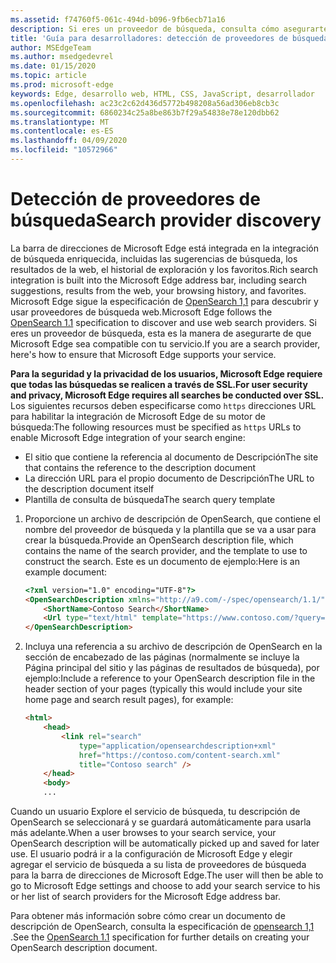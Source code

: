 ```yaml
---
ms.assetid: f74760f5-061c-494d-b096-9fb6ecb71a16
description: Si eres un proveedor de búsqueda, consulta cómo asegurarte de que Microsoft Edge sea compatible con tu servicio.
title: 'Guía para desarrolladores: detección de proveedores de búsqueda'
author: MSEdgeTeam
ms.author: msedgedevrel
ms.date: 01/15/2020
ms.topic: article
ms.prod: microsoft-edge
keywords: Edge, desarrollo web, HTML, CSS, JavaScript, desarrollador
ms.openlocfilehash: ac23c2c62d436d5772b498208a56ad306eb8cb3c
ms.sourcegitcommit: 6860234c25a8be863b7f29a54838e78e120dbb62
ms.translationtype: MT
ms.contentlocale: es-ES
ms.lasthandoff: 04/09/2020
ms.locfileid: "10572966"
---
```

# <span data-ttu-id="eb568-104">Detección de proveedores de búsqueda</span><span class="sxs-lookup"><span data-stu-id="eb568-104">Search provider discovery</span></span>


<span data-ttu-id="eb568-105">La barra de direcciones de Microsoft Edge está integrada en la integración de búsqueda enriquecida, incluidas las sugerencias de búsqueda, los resultados de la web, el historial de exploración y los favoritos.</span><span class="sxs-lookup"><span data-stu-id="eb568-105">Rich search integration is built into the Microsoft Edge address bar, including search suggestions, results from the web, your browsing history, and favorites.</span></span> <span data-ttu-id="eb568-106">Microsoft Edge sigue la especificación de [OpenSearch 1,1](https://go.microsoft.com/fwlink/p/?LinkID=208582) para descubrir y usar proveedores de búsqueda web.</span><span class="sxs-lookup"><span data-stu-id="eb568-106">Microsoft Edge follows the [OpenSearch 1.1](https://go.microsoft.com/fwlink/p/?LinkID=208582) specification to discover and use web search providers.</span></span> <span data-ttu-id="eb568-107">Si eres un proveedor de búsqueda, esta es la manera de asegurarte de que Microsoft Edge sea compatible con tu servicio.</span><span class="sxs-lookup"><span data-stu-id="eb568-107">If you are a search provider, here's how to ensure that Microsoft Edge supports your service.</span></span>

**<span data-ttu-id="eb568-108">Para la seguridad y la privacidad de los usuarios, Microsoft Edge requiere que todas las búsquedas se realicen a través de SSL.</span><span class="sxs-lookup"><span data-stu-id="eb568-108">For user security and privacy, Microsoft Edge requires all searches be conducted over SSL.</span></span>** <span data-ttu-id="eb568-109">Los siguientes recursos deben especificarse como `https` direcciones URL para habilitar la integración de Microsoft Edge de su motor de búsqueda:</span><span class="sxs-lookup"><span data-stu-id="eb568-109">The following resources must be specified as `https` URLs to enable Microsoft Edge integration of your search engine:</span></span>
* <span data-ttu-id="eb568-110">El sitio que contiene la referencia al documento de Descripción</span><span class="sxs-lookup"><span data-stu-id="eb568-110">The site that contains the reference to the description document</span></span>
* <span data-ttu-id="eb568-111">La dirección URL para el propio documento de Descripción</span><span class="sxs-lookup"><span data-stu-id="eb568-111">The URL to the description document itself</span></span>
* <span data-ttu-id="eb568-112">Plantilla de consulta de búsqueda</span><span class="sxs-lookup"><span data-stu-id="eb568-112">The search query template</span></span> 

1.  <span data-ttu-id="eb568-113">Proporcione un archivo de descripción de OpenSearch, que contiene el nombre del proveedor de búsqueda y la plantilla que se va a usar para crear la búsqueda.</span><span class="sxs-lookup"><span data-stu-id="eb568-113">Provide an OpenSearch description file, which contains the name of the search provider, and the template to use to construct the search.</span></span> <span data-ttu-id="eb568-114">Este es un documento de ejemplo:</span><span class="sxs-lookup"><span data-stu-id="eb568-114">Here is an example document:</span></span>

    ```html
    <?xml version="1.0" encoding="UTF-8"?> 
    <OpenSearchDescription xmlns="http://a9.com/-/spec/opensearch/1.1/">
        <ShortName>Contoso Search</ShortName>
        <Url type="text/html" template="https://www.contoso.com/?query={searchTerms}"/> 
    </OpenSearchDescription>
    ```

2.  <span data-ttu-id="eb568-115">Incluya una referencia a su archivo de descripción de OpenSearch en la sección de encabezado de las páginas (normalmente se incluye la Página principal del sitio y las páginas de resultados de búsqueda), por ejemplo:</span><span class="sxs-lookup"><span data-stu-id="eb568-115">Include a reference to your OpenSearch description file in the header section of your pages (typically this would include your site home page and search result pages), for example:</span></span>

    ```html
    <html>
        <head>
            <link rel="search" 
                type="application/opensearchdescription+xml"  
                href="https://contoso.com/content-search.xml" 
                title="Contoso search" /> 
        </head> 
        <body> 
        ...
    ```

<span data-ttu-id="eb568-116">Cuando un usuario Explore el servicio de búsqueda, tu descripción de OpenSearch se seleccionará y se guardará automáticamente para usarla más adelante.</span><span class="sxs-lookup"><span data-stu-id="eb568-116">When a user browses to your search service, your OpenSearch description will be automatically picked up and saved for later use.</span></span> <span data-ttu-id="eb568-117">El usuario podrá ir a la configuración de Microsoft Edge y elegir agregar el servicio de búsqueda a su lista de proveedores de búsqueda para la barra de direcciones de Microsoft Edge.</span><span class="sxs-lookup"><span data-stu-id="eb568-117">The user will then be able to go to Microsoft Edge settings and choose to add your search service to his or her list of search providers for the Microsoft Edge address bar.</span></span>

<span data-ttu-id="eb568-118">Para obtener más información sobre cómo crear un documento de descripción de OpenSearch, consulta la especificación de [opensearch 1,1](https://go.microsoft.com/fwlink/p/?LinkID=208582) .</span><span class="sxs-lookup"><span data-stu-id="eb568-118">See the [OpenSearch 1.1](https://go.microsoft.com/fwlink/p/?LinkID=208582) specification for further details on creating your OpenSearch description document.</span></span>
